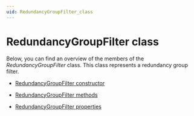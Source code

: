 ```yaml
---
uid: RedundancyGroupFilter_class
---
```


# RedundancyGroupFilter class

Below, you can find an overview of the members of the *RedundancyGroupFilter* class. This class represents a redundancy group filter.

- [RedundancyGroupFilter constructor](RedundancyGroupFilter_constructor.md)

- [RedundancyGroupFilter methods](RedundancyGroupFilter_methods.md)

- [RedundancyGroupFilter properties](RedundancyGroupFilter_properties.md)
